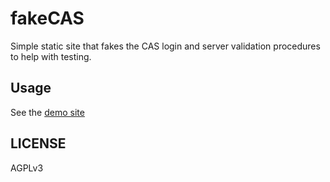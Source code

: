 # fakeCAS

Simple static site that fakes the CAS login and server validation procedures to
help with testing.

## Usage

See the [demo site](https://erasche.github.io/fakeCAS/login.html)

## LICENSE

AGPLv3
